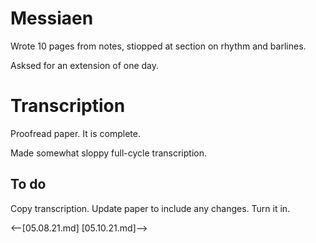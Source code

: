 # Messiaen

Wrote 10 pages from notes, stiopped at section on rhythm and barlines.

Asksed for an extension of one day.

# Transcription

Proofread paper. It is complete.

Made somewhat sloppy full-cycle transcription.

## To do

Copy transcription. Update paper to include any changes. Turn it in.

<--[05.08.21.md]
[05.10.21.md]-->
